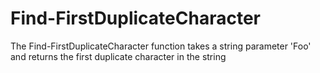 # Find-FirstDuplicateCharacter

The Find-FirstDuplicateCharacter function takes a string parameter 'Foo' and returns the first duplicate character in the string
